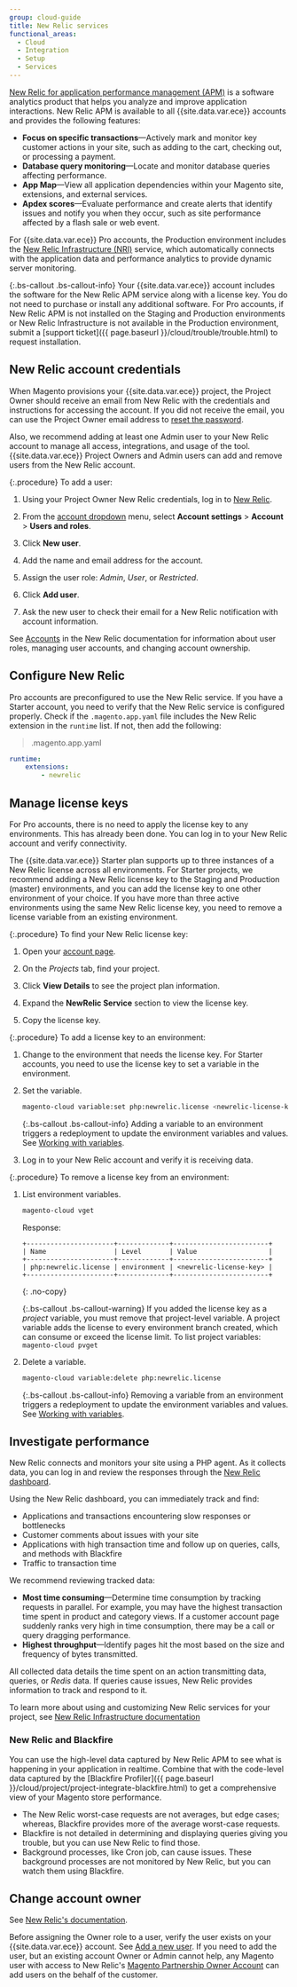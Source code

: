 ```yaml
---
group: cloud-guide
title: New Relic services
functional_areas:
  - Cloud
  - Integration
  - Setup
  - Services
---
```


[New Relic for application performance management (APM)](https://docs.newrelic.com/docs/apm/new-relic-apm/getting-started/introduction-new-relic-apm) is a software analytics product that helps you analyze and improve application interactions. New Relic APM is available to all {{site.data.var.ece}} accounts and provides the following features:

-  **Focus on specific transactions**—Actively mark and monitor key customer actions in your site, such as adding to the cart, checking out, or processing a payment.
-  **Database query monitoring**—Locate and monitor database queries affecting performance.
-  **App Map**—View all application dependencies within your Magento site, extensions, and external services.
-  **Apdex scores**—Evaluate performance and create alerts that identify issues and notify you when they occur, such as site performance affected by a flash sale or web event.

For {{site.data.var.ece}} Pro accounts, the Production environment includes the [New Relic Infrastructure (NRI)](https://newrelic.com/products/infrastructure) service, which automatically connects with the application data and performance analytics to provide dynamic server monitoring.

{:.bs-callout .bs-callout-info}
Your {{site.data.var.ece}} account includes the software for the New Relic APM service along with a license key. You do not need to purchase or install any additional software. For Pro accounts, if New Relic APM is not installed on the Staging and Production environments or New Relic Infrastructure is not available in the Production environment, submit a [support ticket]({{ page.baseurl }}/cloud/trouble/trouble.html) to request installation.

## New Relic account credentials

When Magento provisions your {{site.data.var.ece}} project, the Project Owner should receive an email from New Relic with the credentials and instructions for accessing the account. If you did not receive the email, you can use the Project Owner email address to [reset the password](https://rpm.newrelic.com/forgot_password).

Also, we recommend adding at least one Admin user to your New Relic account to manage all access, integrations, and usage of the tool. {{site.data.var.ece}} Project Owners and Admin users can add and remove users from the New Relic account.

{:.procedure}
To add a user:

1. Using your Project Owner New Relic credentials, log in to [New Relic](https://login.newrelic.com/login).

1. From the [account dropdown](https://docs.newrelic.com/docs/using-new-relic/welcome-new-relic/getting-started/glossary#account-dropdown) menu, select **Account settings** > **Account** > **Users and roles**.

1. Click **New user**.

1. Add the name and email address for the account.

1. Assign the user role: *Admin*, *User*, or *Restricted*.

1. Click **Add user**.

1. Ask the new user to check their email for a New Relic notification with account information.

See [Accounts](https://docs.newrelic.com/docs/accounts/accounts) in the New Relic documentation for information about user roles, managing user accounts, and changing account ownership.

## Configure New Relic

Pro accounts are preconfigured to use the New Relic service. If you have a Starter account, you need to verify that the New Relic service is configured properly. Check if the `.magento.app.yaml` file includes the New Relic extension in the `runtime` list. If not, then add the following:

> .magento.app.yaml

```yaml
runtime:
    extensions:
        - newrelic
```

## Manage license keys

For Pro accounts, there is no need to apply the license key to any environments. This has already been done. You can log in to your New Relic account and verify connectivity.

The {{site.data.var.ece}} Starter plan supports up to three instances of a New Relic license across all environments. For Starter projects, we recommend adding a New Relic license key to the Staging and Production (master) environments, and you can add the license key to one other environment of your choice. If you have more than three active environments using the same New Relic license key, you need to remove a license variable from an existing environment.

{:.procedure}
To find your New Relic license key:

1. Open your [account page](https://accounts.magento.cloud/user/).

1. On the _Projects_ tab, find your project.

1. Click **View Details** to see the project plan information.

1. Expand the **NewRelic Service** section to view the license key.

1. Copy the license key.

{:.procedure}
To add a license key to an environment:

1. Change to the environment that needs the license key. For Starter accounts, you need to use the license key to set a variable in the environment.

1. Set the variable.

    ```bash
    magento-cloud variable:set php:newrelic.license <newrelic-license-key>
    ```

    {:.bs-callout .bs-callout-info}
    Adding a variable to an environment triggers a redeployment to update the environment variables and values. See [Working with variables]({{page.baseurl}}/cloud/env/working-with-variables.html).

1. Log in to your New Relic account and verify it is receiving data.

{:.procedure}
To remove a license key from an environment:

1. List environment variables.

    ```bash
    magento-cloud vget
    ```

    Response:

    ```terminal
    +----------------------+-------------+------------------------+
    | Name                 | Level       | Value                  |
    +----------------------+-------------+------------------------+
    | php:newrelic.license | environment | <newrelic-license-key> |
    +----------------------+-------------+------------------------+
    ```
    {: .no-copy}

    {:.bs-callout .bs-callout-warning}
    If you added the license key as a _project_ variable, you must remove that project-level variable. A project variable adds the license to every environment branch created, which can consume or exceed the license limit. To list project variables: `magento-cloud pvget`

1. Delete a variable.

    ```bash
    magento-cloud variable:delete php:newrelic.license
    ```

    {:.bs-callout .bs-callout-info}
    Removing a variable from an environment triggers a redeployment to update the environment variables and values. See [Working with variables]({{page.baseurl}}/cloud/env/working-with-variables.html).

## Investigate performance

New Relic connects and monitors your site using a PHP agent. As it collects data, you can log in and review the responses through the [New Relic dashboard](https://docs.newrelic.com/docs/apm/applications-menu/monitoring/apm-overview-page).

Using the New Relic dashboard, you can immediately track and find:

-  Applications and transactions encountering slow responses or bottlenecks
-  Customer comments about issues with your site
-  Applications with high transaction time and follow up on queries, calls, and methods with Blackfire
-  Traffic to transaction time

We recommend reviewing tracked data:

-  **Most time consuming**—Determine time consumption by tracking requests in parallel. For example, you may have the highest transaction time spent in product and category views. If a customer account page suddenly ranks very high in time consumption, there may be a call or query dragging performance.
-  **Highest throughput**—Identify pages hit the most based on the size and frequency of bytes transmitted.

All collected data details the time spent on an action transmitting data, queries, or _Redis_ data. If queries cause issues, New Relic provides information to track and respond to it.

To learn more about using and customizing New Relic services for your project, see [New Relic Infrastructure documentation](https://docs.newrelic.com/docs/infrastructure/new-relic-infrastructure/getting-started/introduction-new-relic-infrastructure)

### New Relic and Blackfire

You can use the high-level data captured by New Relic APM to see what is happening in your application in realtime. Combine that with the code-level data captured by the [Blackfire Profiler]({{ page.baseurl }}/cloud/project/project-integrate-blackfire.html) to get a comprehensive view of your Magento store performance.

-  The New Relic worst-case requests are not averages, but edge cases; whereas, Blackfire provides more of the average worst-case requests.
-  Blackfire is not detailed in determining and displaying queries giving you trouble, but you can use New Relic to find those.
-  Background processes, like Cron job, can cause issues. These background processes are not monitored by New Relic, but you can watch them using Blackfire.

## Change account owner

See [New Relic's documentation][1].

Before assigning the Owner role to a user, verify the user exists on your {{site.data.var.ece}} account. See [Add a new user][2]. If you need to add the user, but an existing account Owner or Admin cannot help, any Magento user with access to New Relic's [Magento Partnership Owner Account][3] can add users on the behalf of the customer.

[1]: https://docs.newrelic.com/docs/accounts/accounts/roles-permissions/change-account-owner
[2]: https://docs.newrelic.com/docs/accounts/accounts/roles-permissions/add-update-users#adding_users
[3]: https://account.newrelic.com/accounts/1311131/users
